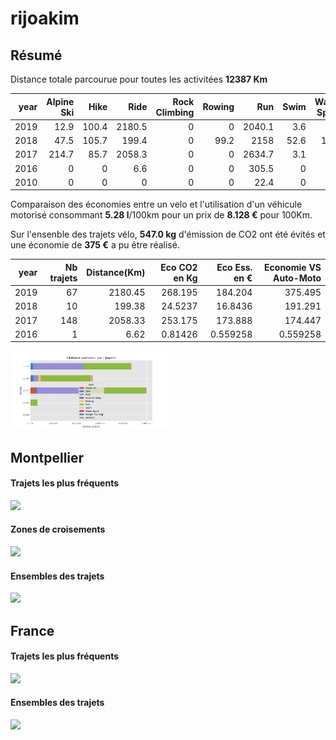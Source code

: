 # rijoakim

## Résumé

Distance totale parcourue pour toutes les activitées **12387 Km**

|   year |   Alpine Ski |   Hike |   Ride |   Rock Climbing |   Rowing |    Run |   Swim |   Water Sport |   Weight Training |   Workout |
|-------:|-------------:|-------:|-------:|----------------:|---------:|-------:|-------:|--------------:|------------------:|----------:|
|   2019 |         12.9 |  100.4 | 2180.5 |               0 |      0   | 2040.1 |    3.6 |           0   |                 0 |      17.6 |
|   2018 |         47.5 |  105.7 |  199.4 |               0 |     99.2 | 2158   |   52.6 |          12.5 |                 0 |      14.7 |
|   2017 |        214.7 |   85.7 | 2058.3 |               0 |      0   | 2634.7 |    3.1 |           0   |                 0 |      11.8 |
|   2016 |          0   |    0   |    6.6 |               0 |      0   |  305.5 |    0   |           0   |                 0 |       0   |
|   2010 |          0   |    0   |    0   |               0 |      0   |   22.4 |    0   |           0   |                 0 |       0   |

Comparaison des économies entre un velo et l'utilisation d'un véhicule motorisé consommant **5.28 l**/100km pour un prix de **8.128 €** pour 100Km.

Sur l'ensenble des trajets vélo, **547.0 kg** d'émission de CO2 ont été évités et une économie de **375 €** a pu être réalisé.

|   year |   Nb trajets |   Distance(Km) |   Eco CO2 en Kg |   Eco Ess. en € |   Economie VS Auto-Moto |
|-------:|-------------:|---------------:|----------------:|----------------:|------------------------:|
|   2019 |           67 |        2180.45 |       268.195   |      184.204    |              375.495    |
|   2018 |           10 |         199.38 |        24.5237  |       16.8436   |              191.291    |
|   2017 |          148 |        2058.33 |       253.175   |      173.888    |              174.447    |
|   2016 |            1 |           6.62 |         0.81426 |        0.559258 |                0.559258 |

<img src="summary_user.png" width="50%" >

## Montpellier

#### Trajets les plus fréquents

<img src="heatmap_user_montpellier.png" width="50%" >

#### Zones de croisements

<img src="heatmap_user_montpellier_carrefour.png" width="50%" >


#### Ensembles des trajets

<img src="heatmap_user_montpellier_all.png" width="50%" >


## France

#### Trajets les plus fréquents

<img src="heatmap_user_france.png" width="50%" >

#### Ensembles des trajets

<img src="heatmap_user_france_all.png" width="50%" >
